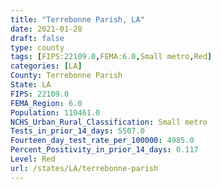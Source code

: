 ```yaml
---
title: "Terrebonne Parish, LA"
date: 2021-01-28
draft: false
type: county
tags: [FIPS:22109.0,FEMA:6.0,Small metro,Red]
categories: [LA]
County: Terrebonne Parish
State: LA
FIPS: 22109.0
FEMA_Region: 6.0
Population: 110461.0
NCHS_Urban_Rural_Classification: Small metro
Tests_in_prior_14_days: 5507.0
Fourteen_day_test_rate_per_100000: 4985.0
Percent_Positivity_in_prior_14_days: 0.117
Level: Red
url: /states/LA/terrebonne-parish
---
```



